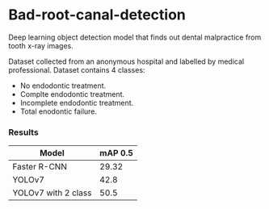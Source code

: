 # Bad-root-canal-detection


Deep learning object detection model that finds out dental malpractice from tooth x-ray images.

Dataset collected from an anonymous hospital and labelled by medical professional. Dataset contains 4 classes:
+ No endodontic treatment.
+ Complte endodontic treatment.
+ Incomplete endodontic treatment.
+ Total enodontic failure.



### Results
| Model  | mAP 0.5 |  
| ------------- | ------------- | 
| Faster R-CNN  | 29.32  | 
| YOLOv7  | 42.8  |
| YOLOv7 with 2 class | 50.5  |
